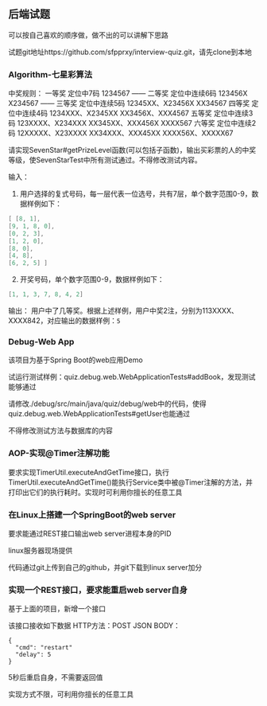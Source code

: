
## 后端试题

可以按自己喜欢的顺序做，做不出的可以讲解下思路

试题git地址https://github.com/sfpprxy/interview-quiz.git，请先clone到本地

### Algorithm-七星彩算法

中奖规则：
一等奖
定位中7码
1234567
――
二等奖
定位中连续6码
123456X
X234567
――
三等奖
定位中连续5码
12345XX、X23456X
XX34567
四等奖
定位中连续4码
1234XXX、X2345XX
XX3456X、XXX4567
五等奖
定位中连续3码
123XXXX、X234XXX
XX345XX、XXX456X
XXXX567
六等奖
定位中连续2码
12XXXXX、X23XXXX
XX34XXX、XXX45XX
XXXX56X、XXXXX67

请实现SevenStar#getPrizeLevel函数(可以包括子函数)，输出买彩票的人的中奖等级，使SevenStarTest中所有测试通过。不得修改测试内容。

输入：
1. 用户选择的复式号码，每一层代表一位选号，共有7层，单个数字范围0-9，数据样例如下：

  ```java
  [ [8, 1],
  [9, 1, 8, 0],
  [0, 2, 3],
  [1, 2, 0],
  [8, 0],
  [4, 8],
  [6, 2, 5] ]
  ```

2. 开奖号码，单个数字范围0-9，数据样例如下：

  ```java
  [1, 1, 3, 7, 8, 4, 2]
  ```

输出：
用户中了几等奖。根据上述样例，用户中奖2注，分别为113XXXX、XXXX842，对应输出的数据样例：`5`

### Debug-Web App

该项目为基于Spring Boot的web应用Demo

试运行测试样例：quiz.debug.web.WebApplicationTests#addBook，发现测试能够通过

请修改./debug/src/main/java/quiz/debug/web中的代码，使得quiz.debug.web.WebApplicationTests#getUser也能通过

不得修改测试方法与数据库的内容

### AOP-实现@Timer注解功能
要求实现TimerUtil.executeAndGetTime接口，执行TimerUtil.executeAndGetTime()能执行Service类中被@Timer注解的方法，并打印出它们的执行耗时。实现时可利用你擅长的任意工具

### 在Linux上搭建一个SpringBoot的web server
要求能通过REST接口输出web server进程本身的PID

linux服务器现场提供

代码通过git上传到自己的github，并git下载到linux server加分

### 实现一个REST接口，要求能重启web server自身
基于上面的项目，新增一个接口

该接口接收如下数据
HTTP方法：POST
JSON BODY：

```
{
  "cmd": "restart"
  "delay": 5
}
```
5秒后重启自身，不需要返回值

实现方式不限，可利用你擅长的任意工具